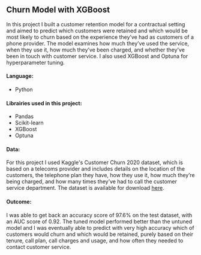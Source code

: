 ## Churn Model with XGBoost

In this project I built a customer retention model for a contractual setting and aimed to predict which customers were retained and which would be most likely to churn based on the experience they’ve had as customers of a phone provider. The model examines how much they’ve used the service, when they use it, how much they’ve been charged, and whether they’ve been in touch with customer service. I also used XGBoost and Optuna for hyperparameter tuning.

#### Language:
- Python

#### Librairies used in this project:
- Pandas
- Scikit-learn
- XGBoost
- Optuna

#### Data:
For this project I used Kaggle's Customer Churn 2020 dataset, which is based on a telecoms provider and includes details on the location of the customers, the telephone plan they have, how they use it, how much they’re being charged, and how many times they’ve had to call the customer service department. The dataset is available for download [here](https://www.kaggle.com/competitions/customer-churn-prediction-2020/data).

#### Outcome:
I was able to get back an accuracy score of 97.6% on the test dataset, with an AUC score of 0.92. The tuned model performed better than the untuned model and I was eventually able to predict with very high accuracy which of customers would churn and which would be retained, purely based on their tenure, call plan, call charges and usage, and how often they needed to contact customer service.
